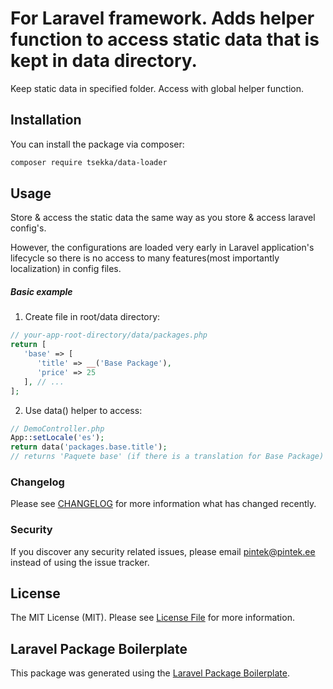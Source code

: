 # For Laravel framework. Adds helper function to access static data that is kept in data directory.

Keep static data in specified folder. Access with global helper function.

## Installation

You can install the package via composer:

```bash
composer require tsekka/data-loader
```

## Usage

Store & access the static data the same way as you store & access laravel config's.

However, the configurations are loaded very early in Laravel application's lifecycle so there is no access to many features(most importantly localization) in config files.

##### Basic example

1. Create file in root/data directory:
``` php
// your-app-root-directory/data/packages.php
return [
   'base' => [
      'title' => __('Base Package'),
      'price' => 25
   ], // ...
];
```

2. Use data() helper to access:
``` php
// DemoController.php
App::setLocale('es');
return data('packages.base.title');
// returns 'Paquete base' (if there is a translation for Base Package)
```

### Changelog

Please see [CHANGELOG](CHANGELOG.md) for more information what has changed recently.

### Security

If you discover any security related issues, please email pintek@pintek.ee instead of using the issue tracker.

## License

The MIT License (MIT). Please see [License File](LICENSE.md) for more information.

## Laravel Package Boilerplate

This package was generated using the [Laravel Package Boilerplate](https://laravelpackageboilerplate.com).
